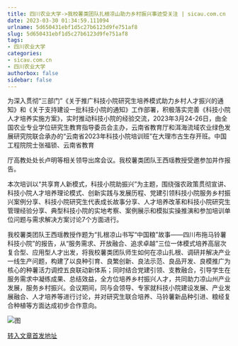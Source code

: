 ```yaml
---
title: 四川农业大学->我校薯类团队扎根凉山助力乡村振兴事迹受关注 | sicau.com.cn
date: 2023-03-30 01:34:59.111094
urlname: 5d650431ebf1d5c27b6123d9fe751af8
slug: 5d650431ebf1d5c27b6123d9fe751af8
tags: 
- 四川农业大学
categories:
- sicau.com.cn
- 四川农业大学
authorbox: false
sidebar: false
---
```

为深入贯彻“三部门”《关于推广科技小院研究生培养模式助力乡村人才振兴的通知》和《关于支持建设一批科技小院的通知》工作部署，积极落实完善《科技小院人才培养实施方案》，实时推动科技小院的经验交流，2023年3月24-26日，由全国农业专业学位研究生教育指导委员会主办，云南省教育厅和洱海流域农业绿色发展研究院联合承办的“云南省2023年科技小院培训班”在大理市古生存开班。中国工程院院士张福锁、云南省教育
<!--more-->
厅高教处处长卢明等相关领导出席会议。我校薯类团队王西瑶教授受邀参加并作报告。

本次培训以“共享育人新模式，科技小院助振兴”为主题，围绕强农政策贯彻宣讲、科技小院人才培养理论模式、创新实践与发展历程、党建引领科技小院服务乡村振兴案例分享、科技小院研究生代表成长故事分享、人才培养改革和科技小院研究生管理经验分享、典型科技小院的实地考察、案例展示和模拟实操推演和参加培训单位问题与需求解决方案讨论7个方面进行。

我校薯类团队王西瑶教授作题为“扎根凉山书写“中国粮”故事——四川布拖马铃薯科技小院”的报告，从“服务需求、开放融合、追求卓越”三位一体模式培养高层次复合型、应用型人才出发，将我校薯类团队师生如何在凉山扎根、调研并解决产业一线生产问题，构建了以良种引育、良繁创新、良法示范、良品开发、良模推广为核心的种薯活力调控五良联动新体系；同时结合党建引领、支教融合，引导学生在服务需求中凝练成果、总结效益，全方位培养乡村振兴人才，共同助力凉山州产业发展，服务乡村振兴。会议期间，同与会领导、专家就科技小院建设发展、产业发展融合、人才培养等进行讨论，并对研究生联合培养、马铃薯新品种引进、粮经复合种植等方面达成初步合作意向。

![图](https://news.sicau.edu.cn/__local/E/C6/02/3D602D4F2E4F7E418D75AAB932A_90028DAC_8712.jpg)

[转入文章首发地址](https://news.sicau.edu.cn/info/1078/71591.htm)